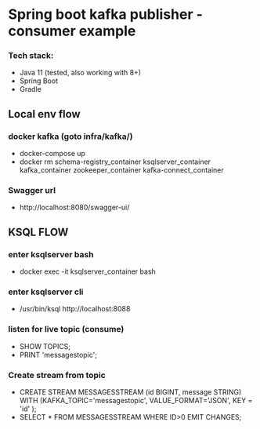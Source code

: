 # Spring boot kafka publisher - consumer example

### Tech stack:
* Java 11 (tested, also working with 8+)
* Spring Boot
* Gradle

## Local env flow

### docker kafka (goto infra/kafka/)
* docker-compose up
* docker rm schema-registry_container ksqlserver_container kafka_container zookeeper_container kafka-connect_container

### Swagger url
* http://localhost:8080/swagger-ui/

## KSQL FLOW
### enter ksqlserver bash
* docker exec -it ksqlserver_container bash
### enter ksqlserver cli
* /usr/bin/ksql http://localhost:8088
### listen for live topic (consume)
* SHOW TOPICS;
* PRINT 'messagestopic';
### Create stream from topic
* CREATE STREAM MESSAGESSTREAM (id BIGINT, message STRING) WITH (KAFKA_TOPIC='messagestopic', VALUE_FORMAT='JSON', KEY = 'id' );
* SELECT * FROM MESSAGESSTREAM WHERE ID>0 EMIT CHANGES;
